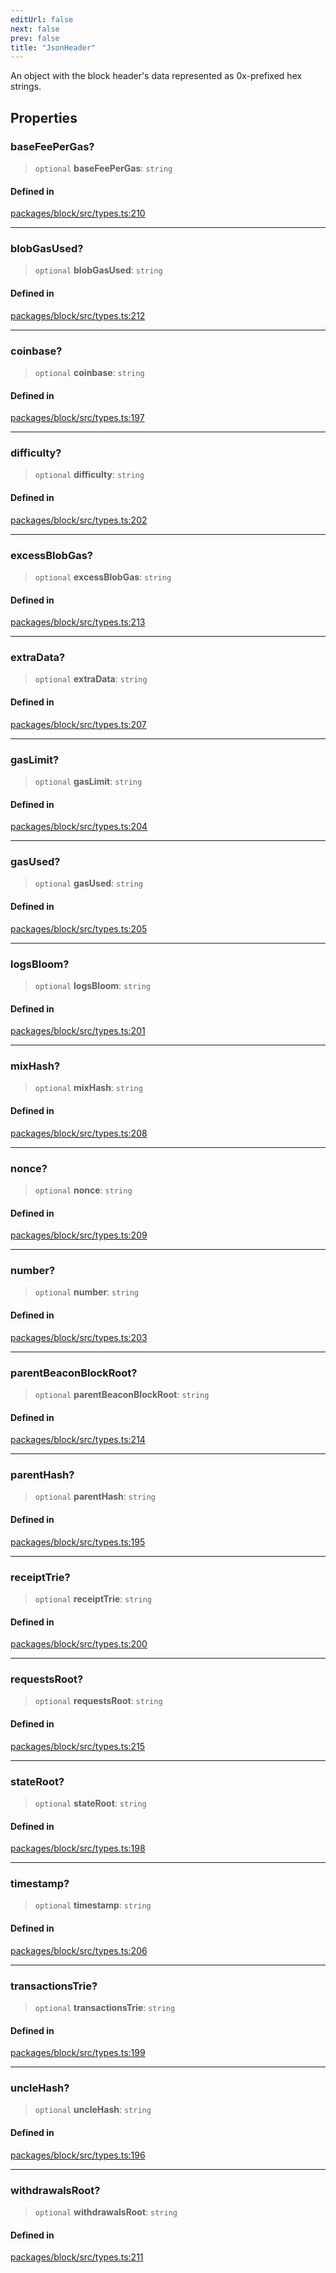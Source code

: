 ```yaml
---
editUrl: false
next: false
prev: false
title: "JsonHeader"
---
```


An object with the block header's data represented as 0x-prefixed hex strings.

## Properties

### baseFeePerGas?

> `optional` **baseFeePerGas**: `string`

#### Defined in

[packages/block/src/types.ts:210](https://github.com/evmts/tevm-monorepo/blob/main/packages/block/src/types.ts#L210)

***

### blobGasUsed?

> `optional` **blobGasUsed**: `string`

#### Defined in

[packages/block/src/types.ts:212](https://github.com/evmts/tevm-monorepo/blob/main/packages/block/src/types.ts#L212)

***

### coinbase?

> `optional` **coinbase**: `string`

#### Defined in

[packages/block/src/types.ts:197](https://github.com/evmts/tevm-monorepo/blob/main/packages/block/src/types.ts#L197)

***

### difficulty?

> `optional` **difficulty**: `string`

#### Defined in

[packages/block/src/types.ts:202](https://github.com/evmts/tevm-monorepo/blob/main/packages/block/src/types.ts#L202)

***

### excessBlobGas?

> `optional` **excessBlobGas**: `string`

#### Defined in

[packages/block/src/types.ts:213](https://github.com/evmts/tevm-monorepo/blob/main/packages/block/src/types.ts#L213)

***

### extraData?

> `optional` **extraData**: `string`

#### Defined in

[packages/block/src/types.ts:207](https://github.com/evmts/tevm-monorepo/blob/main/packages/block/src/types.ts#L207)

***

### gasLimit?

> `optional` **gasLimit**: `string`

#### Defined in

[packages/block/src/types.ts:204](https://github.com/evmts/tevm-monorepo/blob/main/packages/block/src/types.ts#L204)

***

### gasUsed?

> `optional` **gasUsed**: `string`

#### Defined in

[packages/block/src/types.ts:205](https://github.com/evmts/tevm-monorepo/blob/main/packages/block/src/types.ts#L205)

***

### logsBloom?

> `optional` **logsBloom**: `string`

#### Defined in

[packages/block/src/types.ts:201](https://github.com/evmts/tevm-monorepo/blob/main/packages/block/src/types.ts#L201)

***

### mixHash?

> `optional` **mixHash**: `string`

#### Defined in

[packages/block/src/types.ts:208](https://github.com/evmts/tevm-monorepo/blob/main/packages/block/src/types.ts#L208)

***

### nonce?

> `optional` **nonce**: `string`

#### Defined in

[packages/block/src/types.ts:209](https://github.com/evmts/tevm-monorepo/blob/main/packages/block/src/types.ts#L209)

***

### number?

> `optional` **number**: `string`

#### Defined in

[packages/block/src/types.ts:203](https://github.com/evmts/tevm-monorepo/blob/main/packages/block/src/types.ts#L203)

***

### parentBeaconBlockRoot?

> `optional` **parentBeaconBlockRoot**: `string`

#### Defined in

[packages/block/src/types.ts:214](https://github.com/evmts/tevm-monorepo/blob/main/packages/block/src/types.ts#L214)

***

### parentHash?

> `optional` **parentHash**: `string`

#### Defined in

[packages/block/src/types.ts:195](https://github.com/evmts/tevm-monorepo/blob/main/packages/block/src/types.ts#L195)

***

### receiptTrie?

> `optional` **receiptTrie**: `string`

#### Defined in

[packages/block/src/types.ts:200](https://github.com/evmts/tevm-monorepo/blob/main/packages/block/src/types.ts#L200)

***

### requestsRoot?

> `optional` **requestsRoot**: `string`

#### Defined in

[packages/block/src/types.ts:215](https://github.com/evmts/tevm-monorepo/blob/main/packages/block/src/types.ts#L215)

***

### stateRoot?

> `optional` **stateRoot**: `string`

#### Defined in

[packages/block/src/types.ts:198](https://github.com/evmts/tevm-monorepo/blob/main/packages/block/src/types.ts#L198)

***

### timestamp?

> `optional` **timestamp**: `string`

#### Defined in

[packages/block/src/types.ts:206](https://github.com/evmts/tevm-monorepo/blob/main/packages/block/src/types.ts#L206)

***

### transactionsTrie?

> `optional` **transactionsTrie**: `string`

#### Defined in

[packages/block/src/types.ts:199](https://github.com/evmts/tevm-monorepo/blob/main/packages/block/src/types.ts#L199)

***

### uncleHash?

> `optional` **uncleHash**: `string`

#### Defined in

[packages/block/src/types.ts:196](https://github.com/evmts/tevm-monorepo/blob/main/packages/block/src/types.ts#L196)

***

### withdrawalsRoot?

> `optional` **withdrawalsRoot**: `string`

#### Defined in

[packages/block/src/types.ts:211](https://github.com/evmts/tevm-monorepo/blob/main/packages/block/src/types.ts#L211)
